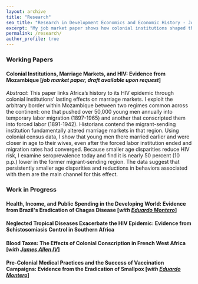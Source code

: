 ```yaml
---
layout: archive
title: "Research"
seo_title: "Research in Development Economics and Economic History - Jon Denton-Schneider"
excerpt: "My job market paper shows how colonial institutions shaped the HIV epidemic in Mozambique through their lasting impacts on marriage and dating markets."
permalink: /research/
author_profile: true
---
```


### Working Papers

#### Colonial Institutions, Marriage Markets, and HIV: Evidence from Mozambique [*job market paper, draft available upon request*]

*Abstract*: This paper links Africa’s history to its HIV epidemic through colonial institutions’ lasting effects on marriage markets. I exploit the arbitrary border within Mozambique between two regimes common across the continent: one that pushed over 50,000 young men annually into temporary labor migration (1897-1965) and another that conscripted them into forced labor (1891-1942). Historians contend the migrant-sending institution fundamentally altered marriage markets in that region. Using colonial census data, I show that young men there married earlier and were closer in age to their wives, even after the forced labor institution ended and migration rates had converged. Because smaller age disparities reduce HIV risk, I examine seroprevalence today and find it is nearly 50 percent (10 p.p.) lower in the former migrant-sending region. The data suggest that persistently smaller age disparities and reductions in behaviors associated with them are the main channel for this effect.

### Work in Progress

#### Health, Income, and Public Spending in the Developing World: Evidence from Brazil's Eradication of Chagas Disease [*with [Eduardo Montero](https://www.eduardo-montero.com/)*]

#### Neglected Tropical Diseases Exacerbate the HIV Epidemic: Evidence from Schistosomiasis Control in Southern Africa

#### Blood Taxes: The Effects of Colonial Conscription in French West Africa [*with [James Allen IV](https://sites.google.com/view/jamesalleniv/home)*]

#### Pre-Colonial Medical Practices and the Success of Vaccination Campaigns: Evidence from the Eradication of Smallpox [*with [Eduardo Montero](https://www.eduardo-montero.com/)*]
